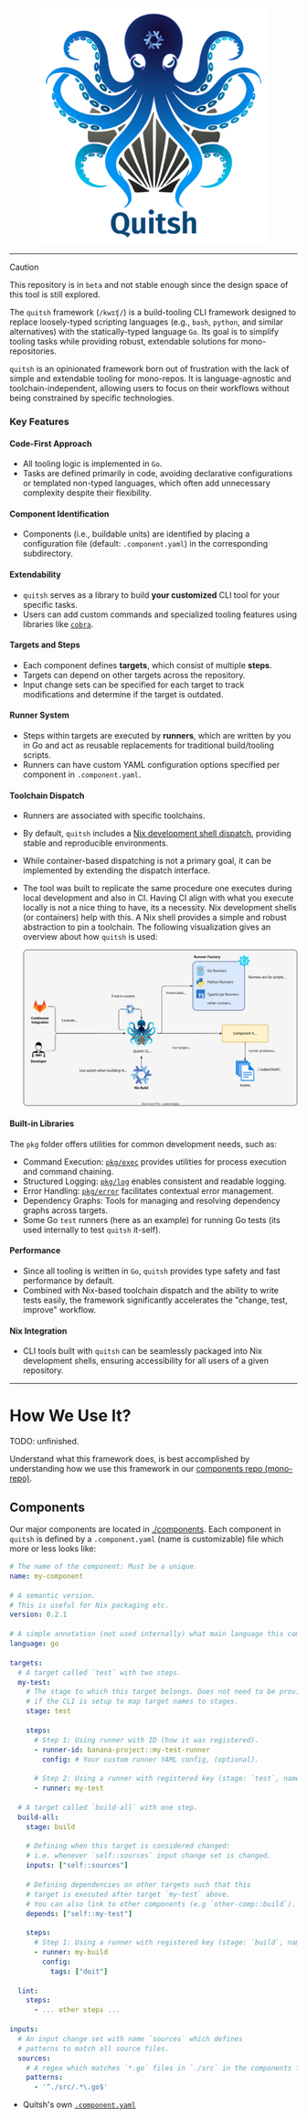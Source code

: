 <p align="center">
    <img src="docs/assets/images/logo.svg" width="400px">
</p>

---

> [!CAUTION]
>
> This repository is in `beta` and not stable enough since the design space of
> this tool is still explored.

The `quitsh` framework (`/kwɪʧ/`) is a build-tooling CLI framework designed to
replace loosely-typed scripting languages (e.g., `bash`, `python`, and similar
alternatives) with the statically-typed language `Go`. Its goal is to simplify
tooling tasks while providing robust, extendable solutions for
mono-repositories.

`quitsh` is an opinionated framework born out of frustration with the lack of
simple and extendable tooling for mono-repos. It is language-agnostic and
toolchain-independent, allowing users to focus on their workflows without being
constrained by specific technologies.

### Key Features

#### Code-First Approach

- All tooling logic is implemented in `Go`.
- Tasks are defined primarily in code, avoiding declarative configurations or
  templated non-typed languages, which often add unnecessary complexity despite
  their flexibility.

#### Component Identification

- Components (i.e., buildable units) are identified by placing a configuration
  file (default: `.component.yaml`) in the corresponding subdirectory.

#### Extendability

- `quitsh` serves as a library to build **your customized** CLI tool 
  for your specific tasks.
- Users can add custom commands and specialized tooling features
  using libraries like [`cobra`](https://github.com/spf13/cobra).

#### Targets and Steps

- Each component defines **targets**, which consist of multiple **steps**.
- Targets can depend on other targets across the repository.
- Input change sets can be specified for each target to track modifications and
  determine if the target is outdated.

#### Runner System

- Steps within targets are executed by **runners**, which are written by you 
  in Go and act as reusable
  replacements for traditional build/tooling scripts.
- Runners can have custom YAML configuration options specified per component in
  `.component.yaml`.

#### Toolchain Dispatch

- Runners are associated with specific toolchains.
- By default, `quitsh` includes a
  [Nix development shell dispatch](https://nix.dev/tutorials/first-steps/declarative-shell.html),
  providing stable and reproducible environments.
- While container-based dispatching is not a primary goal, it can be implemented
  by extending the dispatch interface.

- The tool was built to replicate the same procedure one executes during local
  development and also in CI. Having CI align with what you execute locally is
  not a nice thing to have, its a necessity. Nix development shells (or
  containers) help with this. A Nix shell provides a simple and robust
  abstraction to pin a toolchain. The following visualization gives an overview
  about how `quitsh` is used:

  <p align="center">

  ![quitsh-design](docs/assets/images/quitsh-design.drawio.svg)

  </p>

#### Built-in Libraries

The `pkg` folder offers utilities for common development needs, such as:

- Command Execution: [`pkg/exec`](pkg/exec) provides utilities for process
  execution and command chaining.
- Structured Logging: [`pkg/log`](pkg/log) enables consistent and readable
  logging.
- Error Handling: [`pkg/error`](pkg/error) facilitates contextual error
  management.
- Dependency Graphs: Tools for managing and resolving dependency graphs across
  targets.
- Some Go `test` runners (here as an example) for running Go tests (its used
  internally to test `quitsh` it-self).

#### Performance

- Since all tooling is written in `Go`, `quitsh` provides type safety and fast
  performance by default.
- Combined with Nix-based toolchain dispatch and the ability to write tests
  easily, the framework significantly accelerates the "change, test, improve"
  workflow.

#### Nix Integration

- CLI tools built with `quitsh` can be seamlessly packaged into Nix development
  shells, ensuring accessibility for all users of a given repository.

---

# How We Use It?

TODO: unfinished.

Understand what this framework does, is best accomplished by understanding how
we use this framework in our
[components repo (mono-repo)](https://gitlab.com/data-custodian/custodian).

## Components

Our major components are located in
[./components](https://gitlab.com/data-custodian/custodian/-/tree/main/components).
Each component in `quitsh` is defined by a `.component.yaml` (name is
customizable) file which more or less looks like:

```yaml
# The name of the component: Must be a unique.
name: my-component

# A semantic version.
# This is useful for Nix packaging etc.
version: 0.2.1

# A simple annotation (not used internally) what main language this component uses.
language: go

targets:
  # A target called `test` with two steps.
  my-test:
    # The stage to which this target belongs. Does not need to be provided
    # if the CLI is setup to map target names to stages.
    stage: test

    steps:
      # Step 1: Using runner with ID (how it was registered).
      - runner-id: banana-project::my-test-runner
        config: # Your custom runner YAML config, (optional).

      # Step 2: Using a runner with registered key (stage: `test`, name `my-test`)
      - runner: my-test

  # A target called `build-all` with one step.
  build-all:
    stage: build

    # Defining when this target is considered changed:
    # i.e. whenever `self::sources` input change set is changed.
    inputs: ["self::sources"]

    # Defining dependencies on other targets such that this
    # target is executed after target `my-test` above.
    # You can also link to other components (e.g `other-comp::build`).
    depends: ["self::my-test"]

    steps:
      # Step 1: Using a runner with registered key (stage: `build`, name `my-test`)
      - runner: my-build
        config:
          tags: ["doit"]

  lint:
    steps:
      - ... other steps ...

inputs:
  # An input change set with name `sources` which defines
  # patterns to match all source files.
  sources:
    # A regex which matches `*.go` files in `./src` in the components folder.
    patterns:
      - '^./src/.*\.go$'
```

- Quitsh's own [`.component.yaml`](./.component.yaml)

<!---->
<!-- The tool provides entry points for all scripting needs in this monorepo. To -->
<!-- facilitate this and have the notion of components covered for this monorepo, the -->
<!-- `quitsh` streamlines functionality for each component in -->
<!-- [`components`](../../components) by providing: -->
<!---->
<!-- - Executing common steps such as: -->
<!---->
<!--   - `lint` -->
<!--   - `build` -->
<!--   - `test` -->
<!--   - `build-image` -->
<!---->
<!--   for each component in a monorepo backed by **runners**. -->
<!---->
<!-- - Providing other CI scripts and automation for task usually written in `bash` -->
<!--   or `python` backed by additional subcommands on `quitsh`. -->
<!---->

<!---->
<!-- ## Execution of Steps -->
<!---->
<!-- The execution of steps by `quitsh` is done by reading a `.component.yaml` for -->
<!-- each component. The [`.component.yaml`](.component.yaml) file contains -->
<!-- information for each step the `quitsh` provides, e.g. `lint`, `build`, `test`, -->
<!-- `package`, etc. The `.component.yaml` for the `quitsh` itself looks like: -->
<!---->
<!-- ```yaml -->
<!-- name: quitsh -->
<!-- version: 0.0.5 -->
<!-- language: go -->
<!---->
<!-- steps: -->
<!--   lint: -->
<!--     - runner: go -->
<!--   test: -->
<!--     - runner: go -->
<!--   build: -->
<!--     - runner: go -->
<!--   package: -->
<!--     - runner: nix-image -->
<!-- ``` -->
<!---->
<!-- The logic which is executed behind each step is specified by the field `runner`. -->
<!-- A runner is Go code applicable for a certain step which should work for all -->
<!-- components. The runner is registered in -->
<!-- [ `factory` ](./pkg/runner/factory/runner.go). Runners can be written by -->
<!-- implementing the interface [`Runner`](./pkg/runner/runner.go) inside -->
<!-- [`./pkg/runner/runners`](./pkg/runner/runners) and registering them in -->
<!-- [`./pkg/runner/factory/init-runners.go`]. -->
<!---->
<!-- ## Extending Functionality in `quitsh` -->
<!---->
<!-- If you need new functionality for CI and local development which you normally -->
<!-- would write in `bash`/`python` follow the following steps: -->
<!---->
<!-- - If the functionality is **a feature needed in an existing runner and step**: -->
<!--   Extend the runner and make it work with your new test/build/lint feature. -->
<!---->
<!-- - If the functionality is **not related to a runner or the same for each -->
<!--   component with that language**: Extend the `quitsh`s by providing another -->
<!--   subcommand which does what you need, see -->
<!--   [`generate-version`](./cmd/quitsh/cmd/generate-version/generate-version.go). -->
<!---->
<!-- - If the functionality is **for a certain language, e.g. `go` or `python` and -->
<!--   applies to each component which is written in that language**: consider adding -->
<!--   a new runner for an already pre-defined step. If you also need a new destinct -->
<!--   step, discuss the step name with the authors of this tool and -->
<!--   [integrate it here](./pkg/common/step_type.go). -->
<!---->
<!-- ### Additional Runner Config -->
<!---->
<!-- Also there is the possibility to load additional runner specific YAML configs, -->
<!-- e.g. the `go` build runner loads the following -->
<!-- [config](./pkg/runner/runners/go/build-config.go): -->
<!---->
<!-- ```yaml -->
<!-- steps: -->
<!--   build: -->
<!--     - runner: go -->
<!--       config: -->
<!--         version-module: "pkg/myversion-module" # defaults to `pkg/build` -->
<!-- ``` -->
